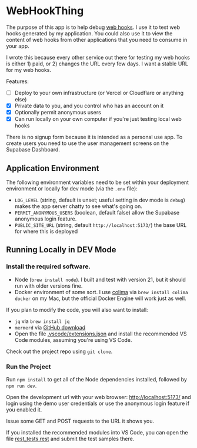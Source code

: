 # WebHookThing

The purpose of this app is to help debug [web hooks](https://en.wikipedia.org/wiki/Webhook). I use it to test web hooks generated by my application. You could also use it to view the content of web hooks from other applications that you need to consume in your app.

I wrote this because every other service out there for testing my web hooks is either 1) paid, or 2) changes the URL every few days. I want a stable URL for my web hooks.

Features:

- [ ] Deploy to your own infrastructure (or Vercel or Cloudflare or anything else)
- [x] Private data to you, and you control who has an account on it
- [x] Optionally permit anonymous users
- [x] Can run locally on your own computer if you're just testing local web hooks

There is no signup form because it is intended as a personal use app. To create users you need to use the user management screens on the Supabase Dashboard.

## Application Environment

The following environment variables need to be set within your deployment environment or locally for dev mode (via the `.env` file):

- `LOG_LEVEL` (string, default is unset; useful setting in dev mode is `debug`) makes the app server chatty to see what's going on.
- `PERMIT_ANONYMOUS_USERS` (boolean, default false) allow the Supabase anonymous login feature.
- `PUBLIC_SITE_URL` (string, default `http://localhost:5173/`) the base URL for where this is deployed

## Running Locally in DEV Mode

### Install the required software.

- Node (`brew install node`). I built and test with version 21, but it should run with older versions fine.
- Docker environment of some sort. I use [colima](https://github.com/abiosoft/colima) via `brew install colima docker` on my Mac, but the official Docker Engine will work just as well.

If you plan to modify the code, you will also want to install:

- `jq` via `brew install jq`
- `mermerd` via [GitHub download](https://github.com/KarnerTh/mermerd)
- Open the file [.vscode/extensions.json](./.vscode/extensions.json) and install the recommended VS Code modules, assuming you're using VS Code.

Check out the project repo using `git clone`.

### Run the Project

Run `npm install` to get all of the Node dependencies installed, followed by `npm run dev`.

Open the development url with your web browser: [http://localhost:5173/](http://localhost:5173/) and login using the demo user credentials or use the anonymous login feature if you enabled it.

Issue some GET and POST requests to the URL it shows you.

If you installed the recommended modules into VS Code, you can open the file [rest_tests.rest](./__tests__/rest_tests.rest) and submit the test samples there.
